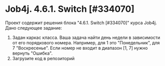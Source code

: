 # Job4j. 4.6.1. Switch [#334070]
Проект содержит решения блока "4.6.1. Switch [#334070]" курса Job4j.
Дано следующее задание:
1. Задан каркас класса. Ваша задача найти день недели в зависимости от его порядкового номера. 
Например, для 1 это "Понедельник", для 7 "Воскресенье". Если номер не входит в диапазон [1, 7] нужно вернуть "Ошибка".
2. Загрузите код в репозиторий